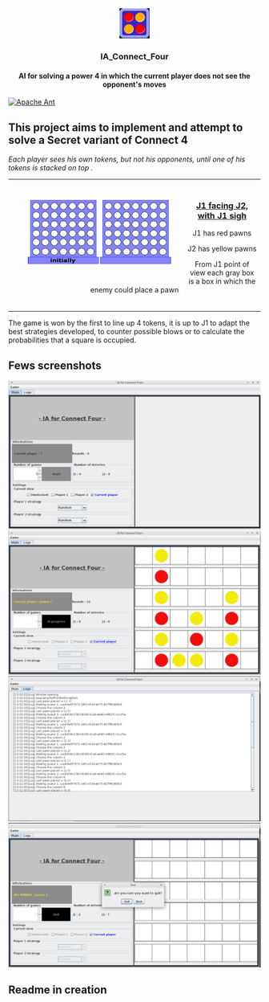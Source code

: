 <div align="center">
  <a href="https://github.com/p3titcr0c0/IA_Connect_Four/">
    <img src="src/resources/logo.jpg" alt="Logo">
  </a>
  <h3 align="center">IA_Connect_Four</h3>
  <h4 align="center">AI for solving a power 4 in which the current player does not see the opponent's moves</h4>
</div>

[![Apache Ant](https://camo.githubusercontent.com/93cd1db85855cbeb8971302af3f74a8dba9f88891a3729cb8995587cc16cafc4/68747470733a2f2f696d672e736869656c64732e696f2f62616467652f417061636865253230416e742d4138314337443f7374796c653d666f722d7468652d6261646765266c6f676f3d417061636865253230416e74266c6f676f436f6c6f723d7768697465)](https://ant.apache.org/)

## This project aims to implement and attempt to solve a Secret variant of Connect 4
*Each player sees his own tokens, but not his opponents, until one of his tokens is stacked on top .*
<table>
<tr>
<td>
<a href="#banner"><img align="left" src="src/resources/drawing.gif" width="290" style="margin: 30px"></a>
<br>
  <h3 align="center"><ins>J1 facing J2, with J1 sigh</ins></h3>
    <p align="center">J1 has red pawns</p>
    <p align="center">J2 has yellow pawns</p>
    <p align="center">From J1 point of view each gray box is a box in which the enemy could place a pawn</p>
<img width="1000" height="0">
</td>
</tr>
</table>
The game is won by the first to line up 4 tokens, it is up to J1 to adapt the best strategies developed, to counter possible blows or to calculate the probabilities that a square is occupied.

## Fews screenshots

![Windows opening](https://raw.githubusercontent.com/p3titcr0c0/IA_Connect_Four/main/src/resources/1.png)
![Game in progress](https://raw.githubusercontent.com/p3titcr0c0/IA_Connect_Four/main/src/resources/2.png)
![Logs](https://raw.githubusercontent.com/p3titcr0c0/IA_Connect_Four/main/src/resources/3.png)
![Ending](https://raw.githubusercontent.com/p3titcr0c0/IA_Connect_Four/main/src/resources/5.png)

## Readme in creation
